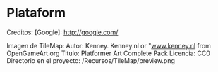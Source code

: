 # Plataform


Creditos:
[Google]: http://google.com/

[Video referencia:]:[https://youtu.be/Qnbmb0uzmvE]

Imagen de TileMap: 
            Autor: Kenney. Kenney.nl or "www.kenney.nl from OpenGameArt.org
            Titulo: Platformer Art Complete Pack
            Licencia: CC0
            Directorio en el proyecto: /Recursos/TileMap/preview.png
            
            
